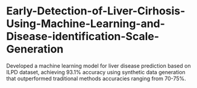 # Early-Detection-of-Liver-Cirhosis-Using-Machine-Learning-and-Disease-identification-Scale-Generation
Developed a machine learning model for liver disease prediction based on ILPD dataset, achieving 93.1% accuracy using synthetic data generation that outperformed traditional methods accuracies ranging from 70-75%.
